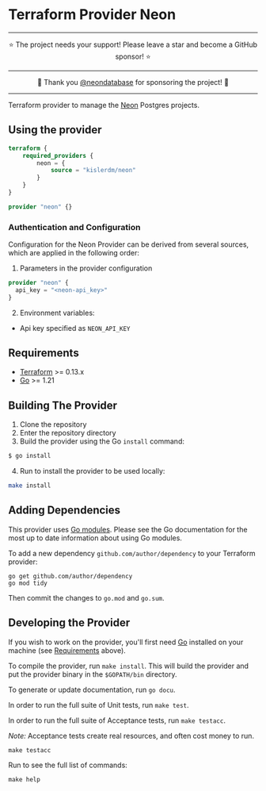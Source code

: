 # Terraform Provider Neon

-----

<div align="center">
    ⭐ The project needs your support! Please leave a star and become a GitHub sponsor! ⭐
</div>

-----

<div align="center">
    💖 Thank you <a href="https://github.com/neondatabase">@neondatabase</a> for sponsoring the project! 💖
</div>

-----

Terraform provider to manage the [Neon](https://neon.tech/) Postgres projects.

## Using the provider

```terraform
terraform {
    required_providers {
        neon = {
            source = "kislerdm/neon"
        }
    }
}

provider "neon" {}
```

### Authentication and Configuration

Configuration for the Neon Provider can be derived from several sources, which are applied in the following order:

1. Parameters in the provider configuration

```terraform
provider "neon" {
  api_key = "<neon-api_key>"
}
```

2. Environment variables:
- Api key specified as `NEON_API_KEY`

## Requirements

-	[Terraform](https://www.terraform.io/downloads.html) >= 0.13.x
-	[Go](https://golang.org/doc/install) >= 1.21

## Building The Provider

1. Clone the repository
2. Enter the repository directory
3. Build the provider using the Go `install` command: 
```sh
$ go install
```
4. Run to install the provider to be used locally:
```sh
make install
```

## Adding Dependencies

This provider uses [Go modules](https://github.com/golang/go/wiki/Modules).
Please see the Go documentation for the most up to date information about using Go modules.

To add a new dependency `github.com/author/dependency` to your Terraform provider:

```
go get github.com/author/dependency
go mod tidy
```

Then commit the changes to `go.mod` and `go.sum`.

## Developing the Provider

If you wish to work on the provider, you'll first need [Go](http://www.golang.org) installed on your machine (see [Requirements](#requirements) above).

To compile the provider, run `make install`. This will build the provider and put the provider binary in the `$GOPATH/bin` directory.

To generate or update documentation, run `go docu`.

In order to run the full suite of Unit tests, run `make test`.

In order to run the full suite of Acceptance tests, run `make testacc`.

*Note:* Acceptance tests create real resources, and often cost money to run.

```commandline
make testacc
```

Run to see the full list of commands:

```commandline
make help
```
